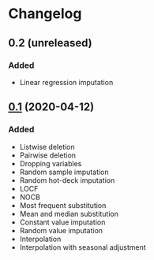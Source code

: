 # Changelog

## 0.2 (unreleased)

### Added

* Linear regression imputation

## [0.1](https://github.com/macarro/imputena/releases/tag/v0.1) (2020-04-12)

### Added

* Listwise deletion
* Pairwise deletion
* Dropping variables
* Random sample imputation
* Random hot-deck imputation
* LOCF
* NOCB
* Most frequent substitution
* Mean and median substitution
* Constant value imputation
* Random value imputation
* Interpolation
* Interpolation with seasonal adjustment
